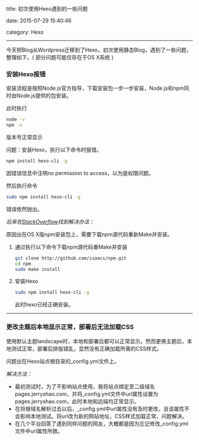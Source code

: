 title: 初次使用Hexo遇到的一些问题

date: 2015-07-29 15:40:46

category: Hexo

------

今天把Blog从Wordpress迁移到了Hexo，初次使用静态Blog，遇到了一些问题，整理如下。( 部分问题可能仅存在于OS X系统 )

### 安装Hexo报错

安装流程是按照Node.js官方指导，下载安装包一步一步安装，Node.js和npm同时由Node.js提供的包安装。

此时执行

``` bash
node -v
npm -v
```

版本号正常显示

问题：安装Hexo，执行以下命令时报错。

``` bash
npm install hexo-cli -g
```

<!--more-->

因错误信息中注明no permission to access，以为是权限问题。

然后执行命令

``` bash
sudo npm install hexo-cli -g
```

错误依然抛出。

*后来在[StackOverflow](http://stackoverflow.com/questions/15633029/npm-no-longer-working)找到解决办法：*

原因出在OS X版npm安装包上，需要下载npm源代码重新Make并安装。

1. 通过执行以下命令下载npm源代码重Make并安装
   
   ``` bash
   git clone http://github.com/isaacs/npm.git
   cd npm
   sudo make install
   ```
   
2. 安装Hexo
   
   ``` bash
   sudo npm install hexo-cli -g
   ```
   
   此时hexo已经正确安装。

------

### 更改主题后本地显示正常，部署后无法加载CSS

使用默认主题landscape时，本地和部署后都可以正常显示。然而更换主题后，本地测试正常，部署后排版错乱，显然没有正确加载所需的CSS样式。

问题出在Hexo站点根目录的_config.yml文件上。

*解决方法：*

- 最初测试时，为了不影响站点使用，我将站点绑定至二级域名pages.jerryshao.com，并将_config.yml文件中url属性设置为pages.jerryshao.com，此时本地和远端均正常显示。
- 在将根域名解析过去以后，_config.yml中url属性没有及时更改，且该属性不会影响本地测试。将url改为新的网站地址，CSS样式加载正常，问题解决。
- 在几个平台回答了遇到同样问题的网友，大概都是因为忘记修改_config.yml文件中url属性所致。

